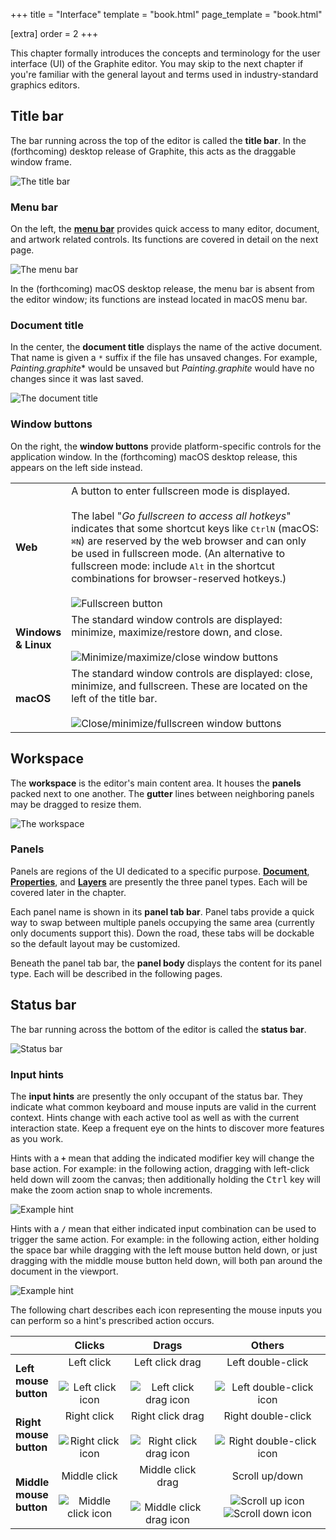 +++
title = "Interface"
template = "book.html"
page_template = "book.html"

[extra]
order = 2
+++

This chapter formally introduces the concepts and terminology for the user interface (UI) of the Graphite editor. You may skip to the next chapter if you're familiar with the general layout and terms used in industry-standard graphics editors.

## Title bar

The bar running across the top of the editor is called the **title bar**. In the (forthcoming) desktop release of Graphite, this acts as the draggable window frame.

<p><img src="https://static.graphite.rs/content/learn/interface/title-bar.avif" onerror="this.onerror = null; this.src = this.src.replace('.avif', '.png')" alt="The title bar" /></p>

### Menu bar

On the left, the [**menu bar**](./menu-bar) provides quick access to many editor, document, and artwork related controls. Its functions are covered in detail on the next page.

<p><img src="https://static.graphite.rs/content/learn/interface/menu-bar.avif" onerror="this.onerror = null; this.src = this.src.replace('.avif', '.png')" alt="The menu bar" /></p>

In the (forthcoming) macOS desktop release, the menu bar is absent from the editor window; its functions are instead located in macOS menu bar.

### Document title

In the center, the **document title** displays the name of the active document. That name is given a `*` suffix if the file has unsaved changes. For example, *Painting.graphite** would be unsaved but *Painting.graphite* would have no changes since it was last saved.

<p><img src="https://static.graphite.rs/content/learn/interface/document-title.avif" onerror="this.onerror = null; this.src = this.src.replace('.avif', '.png')" alt="The document title" /></p>

### Window buttons

On the right, the **window buttons** provide platform-specific controls for the application window. In the (forthcoming) macOS desktop release, this appears on the left side instead.

| | |
|-|-|
| **Web** | A button to enter fullscreen mode is displayed.<br /><br />The label "*Go fullscreen to access all hotkeys*" indicates that some shortcut keys like <kbd>Ctrl</kbd><kbd>N</kbd> (macOS: <kbd>⌘</kbd><kbd>N</kbd>) are reserved by the web browser and can only be used in fullscreen mode. (An alternative to fullscreen mode: include <kbd>Alt</kbd> in the shortcut combinations for browser-reserved hotkeys.)<br /><br /><img src="https://static.graphite.rs/content/learn/interface/window-buttons-web.avif" onerror="this.onerror = null; this.src = this.src.replace('.avif', '.png')" alt="Fullscreen button" /> |
| **Windows<br />& Linux** | The standard window controls are displayed: minimize, maximize/restore down, and close.<br /><br /><img src="https://static.graphite.rs/content/learn/interface/window-buttons-windows-linux.avif" onerror="this.onerror = null; this.src = this.src.replace('.avif', '.png')" alt="Minimize/maximize/close window buttons" /> |
| **macOS** | The standard window controls are displayed: close, minimize, and fullscreen. These are located on the left of the title bar.<br /><br /><img src="https://static.graphite.rs/content/learn/interface/window-buttons-macos.avif" onerror="this.onerror = null; this.src = this.src.replace('.avif', '.png')" alt="Close/minimize/fullscreen window buttons" /> |

## Workspace

The **workspace** is the editor's main content area. It houses the **panels** packed next to one another. The **gutter** lines between neighboring panels may be dragged to resize them.

<p><img src="https://static.graphite.rs/content/learn/interface/workspace.avif" onerror="this.onerror = null; this.src = this.src.replace('.avif', '.png')" alt="The workspace" /></p>

### Panels

Panels are regions of the UI dedicated to a specific purpose. [**Document**](./document-panel), [**Properties**](./properties-panel), and [**Layers**](./layers-panel) are presently the three panel types. Each will be covered later in the chapter.

Each panel name is shown in its **panel tab bar**. Panel tabs provide a quick way to swap between multiple panels occupying the same area (currently only documents support this). Down the road, these tabs will be dockable so the default layout may be customized.

Beneath the panel tab bar, the **panel body** displays the content for its panel type. Each will be described in the following pages.

## Status bar

The bar running across the bottom of the editor is called the **status bar**.

<p><img src="https://static.graphite.rs/content/learn/interface/status-bar.avif" onerror="this.onerror = null; this.src = this.src.replace('.avif', '.png')" alt="Status bar" /></p>

### Input hints

The **input hints** are presently the only occupant of the status bar. They indicate what common keyboard and mouse inputs are valid in the current context. Hints change with each active tool as well as with the current interaction state. Keep a frequent eye on the hints to discover more features as you work.

Hints with a **`+`** mean that adding the indicated modifier key will change the base action. For example: in the following action, dragging with left-click held down will zoom the canvas; then additionally holding the <kbd>Ctrl</kbd> key will make the zoom action snap to whole increments.

<p><img src="https://static.graphite.rs/content/learn/interface/input-hints-plus.avif" onerror="this.onerror = null; this.src = this.src.replace('.avif', '.png')" alt="Example hint" /></p>

Hints with a **`/`** mean that either indicated input combination can be used to trigger the same action. For example: in the following action, either holding the space bar while dragging with the left mouse button held down, or just dragging with the middle mouse button held down, will both pan around the document in the viewport.

<p><img src="https://static.graphite.rs/content/learn/interface/input-hints-slash.avif" onerror="this.onerror = null; this.src = this.src.replace('.avif', '.png')" alt="Example hint" /></p>

The following chart describes each icon representing the mouse inputs you can perform so a hint's prescribed action occurs.

| | Clicks | Drags | Others |
|-|:-:|:-:|:-:|
| **Left<br />mouse<br />button** | Left click<br /><br /><img src="https://static.graphite.rs/content/learn/interface/mouse-input-left-click.avif" onerror="this.onerror = null; this.src = this.src.replace('.avif', '.png')" alt="Left click icon" /> | Left click drag<br /><br /><img src="https://static.graphite.rs/content/learn/interface/mouse-input-left-click-drag.avif" onerror="this.onerror = null; this.src = this.src.replace('.avif', '.png')" alt="Left click drag icon" /> | Left double-click<br /><br /><img src="https://static.graphite.rs/content/learn/interface/mouse-input-left-double-click.avif" onerror="this.onerror = null; this.src = this.src.replace('.avif', '.png')" alt="Left double-click icon" /> |
| **Right<br />mouse<br />button** | Right click<br /><br /><img src="https://static.graphite.rs/content/learn/interface/mouse-input-right-click.avif" onerror="this.onerror = null; this.src = this.src.replace('.avif', '.png')" alt="Right click icon" /> | Right click drag<br /><br /><img src="https://static.graphite.rs/content/learn/interface/mouse-input-right-click-drag.avif" onerror="this.onerror = null; this.src = this.src.replace('.avif', '.png')" alt="Right click drag icon" /> | Right double-click<br /><br /><img src="https://static.graphite.rs/content/learn/interface/mouse-input-right-double-click.avif" onerror="this.onerror = null; this.src = this.src.replace('.avif', '.png')" alt="Right double-click icon" /> |
| **Middle<br />mouse<br />button** | Middle click<br /><br /><img src="https://static.graphite.rs/content/learn/interface/mouse-input-middle-click.avif" onerror="this.onerror = null; this.src = this.src.replace('.avif', '.png')" alt="Middle click icon" /> | Middle click drag<br /><br /><img src="https://static.graphite.rs/content/learn/interface/mouse-input-middle-click-drag.avif" onerror="this.onerror = null; this.src = this.src.replace('.avif', '.png')" alt="Middle click drag icon" /> | Scroll up/down<br /><br /><img src="https://static.graphite.rs/content/learn/interface/mouse-input-scroll-up.avif" onerror="this.onerror = null; this.src = this.src.replace('.avif', '.png')" alt="Scroll up icon" /> <img src="https://static.graphite.rs/content/learn/interface/mouse-input-scroll-down.avif" onerror="this.onerror = null; this.src = this.src.replace('.avif', '.png')" alt="Scroll down icon" /> |
